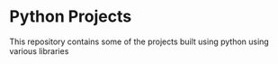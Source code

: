 # Python Projects
This repository contains some of the projects built using python using various libraries